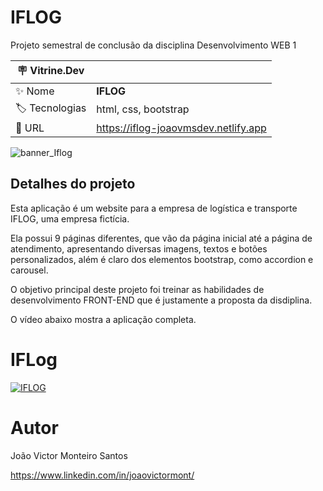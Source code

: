 # IFLOG

Projeto semestral de conclusão da disciplina Desenvolvimento WEB 1

| :placard: Vitrine.Dev |     |
| -------------  | --- |
| :sparkles: Nome        | **IFLOG**
| :label: Tecnologias | html, css, bootstrap
| :rocket: URL         | https://iflog-joaovmsdev.netlify.app

<!-- Inserir imagem com a #vitrinedev ao final do link -->
![banner_Iflog ](https://github.com/user-attachments/assets/1a400321-7788-4b85-bb7d-fb49fe20345e)

## Detalhes do projeto

Esta aplicação é um website para a empresa de logística e transporte IFLOG, uma empresa fictícia.

Ela possui 9 páginas diferentes, que vão da página inicial até a página de atendimento, apresentando diversas imagens, textos e botões personalizados, além é claro dos elementos bootstrap, como accordion e carousel.

O objetivo principal deste projeto foi treinar as habilidades de desenvolvimento FRONT-END que é justamente a proposta da disdiplina.

O vídeo abaixo mostra a aplicação completa.

# IFLog
[![IFLOG](https://img.youtube.com/vi/vaQYqwHGx3Q/0.jpg)](https://www.youtube.com/watch?v=vaQYqwHGx3Q)

# Autor

João Victor Monteiro Santos

https://www.linkedin.com/in/joaovictormont/
 




